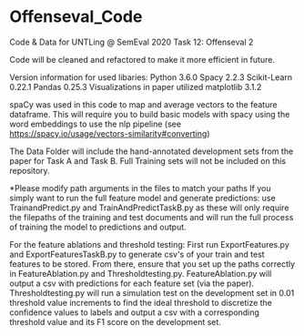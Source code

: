 # Offenseval_Code
 Code & Data for UNTLing @ SemEval 2020 Task 12: Offenseval 2
 
 Code will be cleaned and refactored to make it more efficient in future.
 
 Version information for used libaries:
 Python 3.6.0
 Spacy 2.2.3
 Scikit-Learn 0.22.1
 Pandas 0.25.3
 Visualizations in paper utilized matplotlib 3.1.2
 
 spaCy was used in this code to map and average vectors to the feature dataframe. This will require you to build basic models with spacy    using the word embeddings to use the nlp pipeline (see https://spacy.io/usage/vectors-similarity#converting)
 
 The Data Folder will include the hand-annotated development sets from the paper for Task A and Task B.  Full Training sets will not be included on this repository.

*Please modify path arguments in the files to match your paths
 If you simply want to run the full feature model and generate predictions: use TrainandPredict.py and TrainAndPredictTaskB.py as these will only require the filepaths of the training and test documents and will run the full process of training the model to predictions and output.
 
 For the feature ablations and threshold testing: First run ExportFeatures.py and ExportFeaturesTaskB.py to generate csv's of your train and test features to be stored.  From there, ensure that you set up the paths correctly in FeatureAblation.py and Thresholdtesting.py.  FeatureAblation.py will output a csv with predictions for each feature set (via the paper).  Thresholdtesting.py will run a simulation test on the development set in 0.01 threshold value increments to find the ideal threshold to discretize the confidence values to labels and output a csv with a corresponding threshold value and its F1 score on the development set.
